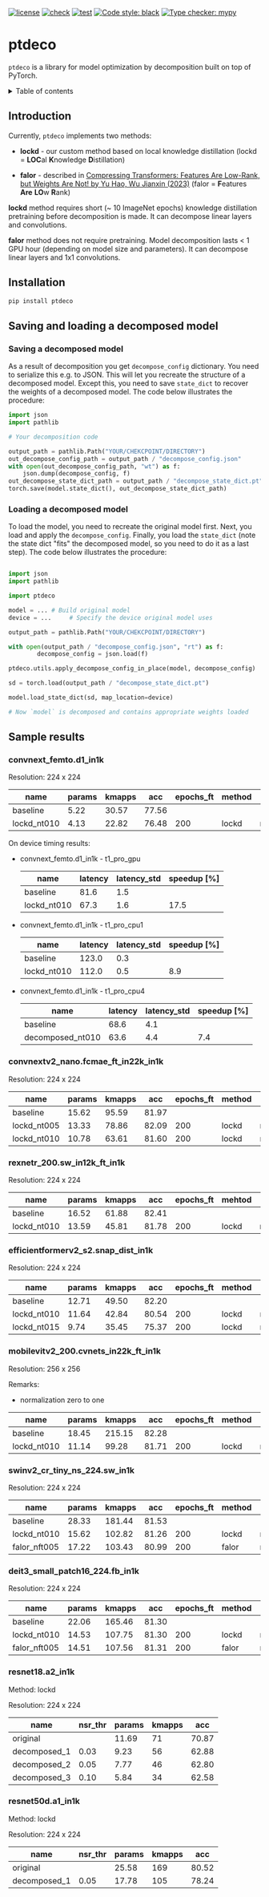 [![license](https://img.shields.io/github/license/TCLResearchEurope/ptdeco)](https://opensource.org/license/apache-2-0/)
[![check](https://github.com/TCLResearchEurope/ptdeco/actions/workflows/check.yml/badge.svg)](https://github.com/TCLResearchEurope/ptdeco/actions/workflows/check.yml)
[![test](https://github.com/TCLResearchEurope/ptdeco/actions/workflows/test.yml/badge.svg)](https://github.com/TCLResearchEurope/ptdeco/actions/workflows/test.yml)
[![Code style: black](https://img.shields.io/badge/code%20style-black-000000.svg?style=flat-square)](https://github.com/ambv/black)
[![Type checker: mypy](https://img.shields.io/badge/type_checker-mypy-black)](https://github.com/python/mypy)

# ptdeco

`ptdeco` is a library for model optimization by decomposition built on top of PyTorch.

<details>

<summary>Table of contents</summary>

* [Introduction](#introduction)
* [Installation](#installation)
* [Saving and loading a decomposed model](#saving-and-loading-a-decomposed-model)
   * [Saving a decomposed model](#saving-a-decomposed-model)
   * [Loading a decomposed model](#loading-a-decomposed-model)
* [Sample results](#sample-results)
   * [convnext_femto.d1_in1k](#convnext_femtod1_in1k)
   * [convnextv2_nano.fcmae_ft_in22k_in1k](#convnextv2_nanofcmae_ft_in22k_in1k)
   * [rexnetr_200.sw_in12k_ft_in1k](#rexnetr_200sw_in12k_ft_in1k)
   * [efficientformerv2_s2.snap_dist_in1k](#efficientformerv2_s2snap_dist_in1k)
   * [mobilevitv2_200.cvnets_in22k_ft_in1k](#mobilevitv2_200cvnets_in22k_ft_in1k)
   * [swinv2_cr_tiny_ns_224.sw_in1k](#swinv2_cr_tiny_ns_224sw_in1k)
   * [deit3_small_patch16_224.fb_in1k](#deit3_small_patch16_224fb_in1k)
   * [resnet18.a2_in1k](#resnet18a2_in1k)
   * [resnet50d.a1_in1k](#resnet50da1_in1k)

</details>

## Introduction

Currently, `ptdeco` implements two methods:

* **lockd** - our custom method based on local knowledge distillation
  (lockd = **LOC**al **K**nowledge **D**istillation)

* **falor** - described in [Compressing Transformers: Features Are Low-Rank, but Weights Are Not! by Yu Hao, Wu Jianxin (2023)](https://doi.org/10.1609/aaai.v37i9.26304)
  (falor = **F**eatures **Are** **LO**w **R**ank)

**lockd** method requires short (~ 10 ImageNet epochs) knowledge distillation
pretraining before decomposition is made. It can decompose linear layers and
convolutions.

**falor** method does not require pretraining. Model decomposition lasts < 1
GPU hour (depending on model size and parameters). It can decompose linear
layers and 1x1 convolutions.

## Installation

```bash
pip install ptdeco
```
## Saving and loading a decomposed model

### Saving a decomposed model

As a result of decomposition you get `decompose_config` dictionary. You need to
serialize this e.g. to JSON. This will let you recreate the structure of a
decomposed model.  Except this, you need to save `state_dict` to recover
the weights of a decomposed model. The code below illustrates the procedure:

```python
import json
import pathlib

# Your decomposition code

output_path = pathlib.Path("YOUR/CHEKCPOINT/DIRECTORY")
out_decompose_config_path = output_path / "decompose_config.json"
with open(out_decompose_config_path, "wt") as f:
    json.dump(decompose_config, f)
out_decompose_state_dict_path = output_path / "decompose_state_dict.pt"
torch.save(model.state_dict(), out_decompose_state_dict_path)
```

### Loading a decomposed model
To load the model, you need to recreate the original model first. Next, you load and apply the
`decompose_config`. Finally, you load the `state_dict` (note the state dict "fits" the
decomposed model, so you need to do it as a last step). The code below illustrates
the procedure:

```python

import json
import pathlib

import ptdeco

model = ... # Build original model
device = ...     # Specify the device original model uses

output_path = pathlib.Path("YOUR/CHEKCPOINT/DIRECTORY")

with open(output_path / "decompose_config.json", "rt") as f:
        decompose_config = json.load(f)

ptdeco.utils.apply_decompose_config_in_place(model, decompose_config)

sd = torch.load(output_path / "decompose_state_dict.pt")

model.load_state_dict(sd, map_location=device)

# Now `model` is decomposed and contains appropriate weights loaded
```

## Sample results

### convnext_femto.d1_in1k

Resolution: 224 x 224

| name        |   params |   kmapps |   acc |   epochs_ft | method   | settings           |
|-------------|----------|----------|-------|-------------|----------|--------------------|
| baseline    |     5.22 |    30.57 | 77.56 |             |          |                    |
| lockd_nt010 |     4.13 |    22.82 | 76.48 |         200 | lockd    | nsr_threshold=0.10 |

On device timing results:

* convnext_femto.d1_in1k - t1_pro_gpu

  | name             |   latency |   latency_std |   speedup [%] |
  |------------------|-----------|---------------|---------------|
  | baseline         |      81.6 |           1.5 |               |
  | lockd_nt010      |      67.3 |           1.6 |          17.5 |

* convnext_femto.d1_in1k - t1_pro_cpu1

  | name             |   latency |   latency_std |   speedup [%] |
  |------------------|-----------|---------------|---------------|
  | baseline         |     123.0 |           0.3 |               |
  | lockd_nt010      |     112.0 |           0.5 |           8.9 |

* convnext_femto.d1_in1k - t1_pro_cpu4

  | name             |   latency |   latency_std |   speedup [%] |
  |------------------|-----------|---------------|---------------|
  | baseline         |      68.6 |           4.1 |               |
  | decomposed_nt010 |      63.6 |           4.4 |           7.4 |


### convnextv2_nano.fcmae_ft_in22k_in1k

Resolution: 224 x 224

| name        |   params |   kmapps |   acc |   epochs_ft | method   | settings           |
|-------------|----------|----------|-------|-------------|----------|--------------------|
| baseline    |    15.62 |    95.59 | 81.97 |             |          |                    |
| lockd_nt005 |    13.33 |    78.86 | 82.09 |         200 | lockd    | nsr_threshold=0.05 |
| lockd_nt010 |    10.78 |    63.61 | 81.60 |         200 | lockd    | nsr_threshold=0.10 |


### rexnetr_200.sw_in12k_ft_in1k

Resolution: 224 x 224

| name        |   params |   kmapps |   acc |   epochs_ft | mehtod   | settings           |
|-------------|----------|----------|-------|-------------|----------|--------------------|
| baseline    |    16.52 |    61.88 | 82.41 |             |          |                    |
| lockd_nt010 |    13.59 |    45.81 | 81.78 |         200 | lockd    | nsr_threshold=0.10 |


### efficientformerv2_s2.snap_dist_in1k

Resolution: 224 x 224

| name        |   params |   kmapps |   acc |   epochs_ft | method   | settings           |
|-------------|----------|----------|-------|-------------|----------|--------------------|
| baseline    |    12.71 |    49.50 | 82.20 |             |          |                    |
| lockd_nt010 |    11.64 |    42.84 | 80.54 |         200 | lockd    | nsr_threshold=0.10 |
| lockd_nt015 |     9.74 |    35.45 | 75.37 |         200 | lockd    | nsr_threshold=0.15 |


### mobilevitv2_200.cvnets_in22k_ft_in1k

Resolution: 256 x 256

Remarks:
* normalization zero to one

| name        |   params |   kmapps |   acc |   epochs_ft | method   | settings           |
|-------------|----------|----------|-------|-------------|----------|--------------------|
| baseline    |    18.45 |   215.15 | 82.28 |             |          |                    |
| lockd_nt010 |    11.14 |    99.28 | 81.71 |         200 | lockd    | nsr_threshold=0.10 |


### swinv2_cr_tiny_ns_224.sw_in1k

Resolution: 224 x 224

| name         |   params |   kmapps |   acc |   epochs_ft | method   | settings                   |
|--------------|----------|----------|-------|-------------|----------|----------------------------|
| baseline     |    28.33 |   181.44 | 81.53 |             |          |                            |
| lockd_nt010  |    15.62 |   102.82 | 81.26 |         200 | lockd    | nsr_threshold=0.10         |
| falor_nft005 |    17.22 |   103.43 | 80.99 |         200 | falor    | nsr_final_threshold=0.0455 |


### deit3_small_patch16_224.fb_in1k

Resolution: 224 x 224


| name         |   params |   kmapps |   acc |   epochs_ft | method   | settings                  |
|--------------|----------|----------|-------|-------------|----------|---------------------------|
| baseline     |    22.06 |   165.46 | 81.30 |             |          |                           |
| lockd_nt010  |    14.53 |   107.75 | 81.30 |         200 | lockd    | nsr_threshold=0.10        |
| falor_nft005 |    14.51 |   107.56 | 81.31 |         200 | falor    | nsr_final_threshold=0.045 |


### resnet18.a2_in1k

Method: lockd

Resolution: 224 x 224

| name         |   nsr_thr |   params |   kmapps |   acc |
|--------------|-----------|----------|----------|-------|
| original     |           |    11.69 |       71 | 70.87 |
| decomposed_1 |      0.03 |     9.23 |       56 | 62.88 |
| decomposed_2 |      0.05 |     7.77 |       46 | 62.80 |
| decomposed_3 |      0.10 |     5.84 |       34 | 62.58 |


### resnet50d.a1_in1k

Method: lockd

Resolution: 224 x 224

| name         |   nsr_thr |   params |   kmapps |   acc |
|--------------|-----------|----------|----------|-------|
| original     |           |    25.58 |      169 | 80.52 |
| decomposed_1 |      0.05 |    17.78 |      105 | 78.24 |
